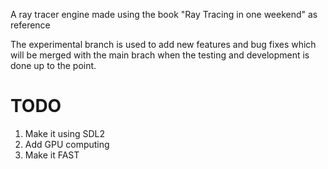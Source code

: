 A ray tracer engine made using the book "Ray Tracing in one weekend" as reference 

The experimental branch is used to add new features and bug fixes which will be merged with the main brach when the testing and development is done up to the point.

# TODO 
1. Make it using SDL2
2. Add GPU computing
3. Make it FAST
